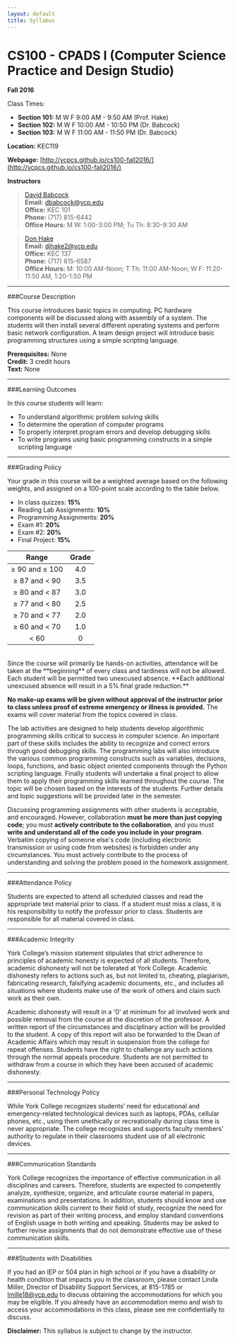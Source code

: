 ```yaml
---
layout: default
title: Syllabus
---
```


CS100 - CPADS I (Computer Science Practice and Design Studio)
=============================================================

**Fall 2016**

Class Times:

- **Section 101:**  M W F    9:00 AM - 9:50 AM (Prof. Hake)
- **Section 102:**  M W F    10:00 AM - 10:50 PM (Dr. Babcock)
- **Section 103:**  M W F    11:00 AM - 11:50 PM (Dr. Babcock)
 
**Location:** KEC119

**Webpage:**  [http://ycpcs.github.io/cs100-fall2016/](http://ycpcs.github.io/cs100-fall2016/)

**Instructors**

>[David Babcock](http://faculty.ycp.edu/~dbabcock/)<br>
**Email:** <dbabcock@ycp.edu><br>
**Office:** KEC 101<br>
**Phone:** (717) 815-6442<br>
**Office Hours:** M W: 1:00-3:00 PM; 
                  Tu Th: 8:30-9:30 AM

>[Don Hake](http://faculty.ycp.edu/~djhake2/)<br>
**Email:** <djhake2@ycp.edu><br>
**Office:** KEC 137<br>
**Phone:** (717) 815-6587<br>
**Office Hours:** M:    10:00 AM-Noon;
                  T Th: 11:00 AM-Noon;
                  W F:  11:20-11:50 AM, 1:20-1:50 PM
 

------------------
###Course Description


This course introduces basic topics in computing.  PC hardware components will be discussed along with assembly of a system.  The students will then install several different operating systems and perform basic network configuration.  A team design project will introduce basic programming structures using a simple scripting language.


**Prerequisites:**	None<br>
**Credit:**		3 credit hours<br>
**Text:**		None<br>

------------------
###Learning Outcomes


In this course students will learn:

  - To understand algorithmic problem solving skills
  - To determine the operation of computer programs
  - To properly interpret program errors and develop debugging skills
  - To write programs using basic programming constructs in a simple scripting language

------------------
###Grading Policy

Your grade in this course will be a weighted average based on the following weights, and assigned on a 100-point scale according to the table below.

  - In class quizzes: **15%**
  - Reading Lab Assignments:  **10%**
  - Programming Assignments:  **20%**
  - Exam #1:  **20%**
  - Exam #2:  **20%**
  - Final Project:  **15%**

| Range             |  Grade   |
|:-----------------:|:--------:|
| ≥ 90 and ≤ 100    |   4.0    |
| ≥ 87 and &lt; 90  |   3.5    |
| ≥ 80 and &lt; 87  |   3.0    |
| ≥ 77 and &lt; 80  |   2.5    |
| ≥ 70 and &lt; 77  |   2.0    |
| ≥ 60 and &lt; 70  |   1.0    |
| &lt; 60           |    0     |

<br>
Since the course will primarily be hands-on activities, attendance will be taken at the **beginning** of every class and tardiness will not be allowed.  Each student will be permitted two unexcused absence.  **Each additional unexcused absence will result in a 5% final grade reduction.**

**No make-up exams will be given without approval of the instructor prior to class unless proof of extreme emergency or illness is provided.**  The exams will cover material from the topics covered in class.

The lab activities are designed to help students develop algorithmic programming skills critical to success in computer science. An important part of these skills includes the ability to recognize and correct errors through good debugging skills. The programming labs will also introduce the various common programming constructs such as variables, decisions, loops, functions, and basic object oriented components through the Python scripting language.  Finally students will undertake a final project to allow them to apply their programming skills learned throughout the course.  The topic will be chosen based on the interests of the students. Further details and topic suggestions will be provided later in the semester.

Discussing programming assignments with other students is acceptable, and encouraged. However, collaboration **must be more than just copying code**; you must **actively contribute to the collaboration**, and you must **write and understand all of the code you include in your program**. Verbatim copying of someone else's code (including electronic transmission or using code from websites) is forbidden under any circumstances. You must actively contribute to the process of understanding and solving the problem posed in the homework assignment.

------------------
###Attendance Policy

Students are expected to attend all scheduled classes and read the appropriate text material prior to class.  If a student must miss a class, it is his responsibility to notify the professor prior to class.  Students are responsible for all material covered in class.


------------------
###Academic Integrity

York College’s mission statement stipulates that strict adherence to principles of academic honesty is expected of all students.  Therefore, academic dishonesty will not be tolerated at York College.  Academic dishonesty refers to actions such as, but not limited to, cheating, plagiarism, fabricating research, falsifying academic documents, etc., and includes all situations where students make use of the work of others and claim such work as their own.

Academic dishonesty will result in a '0' at minimum for all involved work and possible removal from the course at the discretion of the professor.  A written report of the circumstances and disciplinary action will be provided to the student.  A copy of this report will also be forwarded to the Dean of Academic Affairs which may result in suspension from the college for repeat offenses.  Students have the right to challenge any such actions through the normal appeals procedure.  Students are not permitted to withdraw from a course in which they have been accused of academic dishonesty.

------------------
###Personal Technology Policy

While York College recognizes students’ need for educational and emergency-related technological devices such as laptops, PDAs, cellular phones, etc., using them unethically or recreationally during class time is never appropriate.  The college recognizes and supports faculty members’ authority to regulate in their classrooms student use of all electronic devices.

------------------
###Communication Standards

York College recognizes the importance of effective communication in all disciplines and careers.  Therefore, students are expected to competently analyze, synthesize, organize, and articulate course material in papers, examinations and presentations.  In addition, students should know and use communication skills current to their field of study, recognize the need for revision as part of their writing process, and employ standard conventions of English usage in both writing and speaking.  Students may be asked to further revise assignments that do not demonstrate effective use of these communication skills.

------------------
###Students with Disabilities

If you had an IEP or 504 plan in high school or if you have a disability or health condition that impacts you in the classroom, please contact Linda Miller, Director of Disability Support Services, at 815-1785 or <lmille18@ycp.edu> to discuss obtaining the accommodations for which you may be eligible. If you already have an accommodation memo and wish to access your accommodations in this class, please see me confidentially to discuss.

<!--
------------------
###Tentative Course Calendar

>| **Date**         | **Topic**
>| -----------------|:---------
>| Aug 25 - Aug 29  |  Motherboards & Motherboard Layout
>| Sep 1 - Sep 5    |  Processors & Memory
>| Sep 8 - Sep 12   |  BIOS and PC Assembly
>| Sep 15 - Sep 19  |  Storage / Operating Systems / Video
>| Sep 22 - Sep 26  |  Wired Networking
>| Sep 29 - Oct 3   |  Wireless Networking
>| Oct 6 - Oct 10   |  **Exam #1** – Oct 6 / Programming Fundamentals / Introduction to Python 
>| Oct 13 - Oct 17  |  Programming Concepts, Variables, and Expressions / Debugging
>| Oct 20 - Oct 24  |  Good Programming Practices / Functions
>| Oct 27 - Oct 31  |  Iteration
>| Nov 3 - Nov 7    |  Iteration (Cont.)
>| Nov 10 - Nov 14  |  Decisions
>| Nov 17 - Nov 21  |  Decisions (Cont.)
>| Nov 24 - Nov 28  |  **Exam #2** - Nov 24 / Thanksgiving Break
>| Dec 1 - Dec 5    |  Intro to PyGame
>| Dec 8            |  PyGame (Cont.)
>||
>| Dec 12 - Dec 15  |  **Oral Presentations During Final Exam Period** <br> **Dec 15 – Section 101** – 8:00 am-10:00 am <br> **Dec 12 – Section 102** – 10:15 am-12:15 pm <br> **Dec 15 – Section 103** – 10:15 am-12:15 pm
-->

**Disclaimer:**	This syllabus is subject to change by the instructor.
